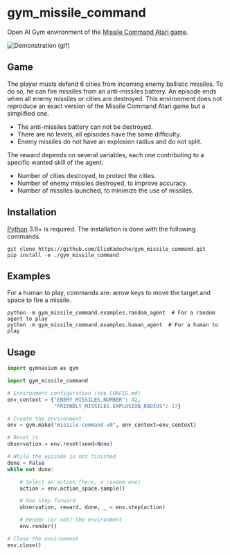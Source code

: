 # gym_missile_command

Open AI Gym environment of the [Missile Command Atari game](https://en.wikipedia.org/wiki/Missile_Command).

![Demonstration (gif)](./materials/human_demo.gif)

Game
------------------------------------------

The player musts defend 6 cities from incoming enemy ballistic missiles.
To do so, he can fire missiles from an anti-missiles battery.
An episode ends when all enemy missiles or cities are destroyed.
This environment does not reproduce an exact version of the Missile Command Atari game but a simplified one.

- The anti-missiles battery can not be destroyed.
- There are no levels, all episodes have the same difficulty.
- Enemy missiles do not have an explosion radius and do not split.

The reward depends on several variables, each one contributing to a specific wanted skill of the agent.

- Number of cities destroyed, to protect the cities.
- Number of enemy missiles destroyed, to improve accuracy.
- Number of missiles launched, to minimize the use of missiles.

Installation
------------------------------------------

[Python](https://www.python.org/) 3.8+ is required.
The installation is done with the following commands.

```shell
git clone https://github.com/ElieKadoche/gym_missile_command.git
pip install -e ./gym_missile_command
```
Examples
------------------------------------------

For a human to play, commands are: arrow keys to move the target and space to fire a missile.

```shell
python -m gym_missile_command.examples.random_agent  # For a random agent to play
python -m gym_missile_command.examples.human_agent  # For a human to play
```

Usage
------------------------------------------

```python
import gymnasium as gym

import gym_missile_command

# Environment configuration (see CONFIG.md)
env_context = {"ENEMY_MISSILES.NUMBER": 42,
               "FRIENDLY_MISSILES.EXPLOSION_RADIUS": 17}

# Create the environment
env = gym.make("missile-command-v0", env_context=env_context)

# Reset it
observation = env.reset(seed=None)

# While the episode is not finished
done = False
while not done:

    # Select an action (here, a random one)
    action = env.action_space.sample()

    # One step forward
    observation, reward, done, _ = env.step(action)

    # Render (or not) the environment
    env.render()

# Close the environment
env.close()
```
